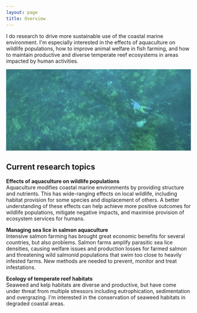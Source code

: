 ```yaml
---
layout: page
title: Overview
---
```


I do research to drive more sustainable use of the coastal marine environment. I'm especially interested in the effects of aquaculture on wildlife populations, how to improve animal welfare in fish farming, and how to maintain productive and diverse temperate reef ecosystems in areas impacted by human activities.  
  
![photographing dusky morwong](images/duskystalking.jpg "photo credit: Ian Johnston")  
  
## Current research topics
    
**Effects of aquaculture on wildlife populations**  
Aquaculture modifies coastal marine environments by providing structure and nutrients. This has wide-ranging effects on local wildlife, including habitat provision for some species and displacement of others. A better understanding of these effects can help achieve more positive outcomes for wildlife populations, mitigate negative impacts, and maximise provision of ecosystem services for humans.  
  
**Managing sea lice in salmon aquaculture**  
Intensive salmon farming has brought great economic benefits for several countries, but also problems. Salmon farms amplify parasitic sea lice densities, causing welfare issues and production losses for farmed salmon and threatening wild salmonid populations that swim too close to heavily infested farms. New methods are needed to prevent, monitor and treat infestations.  
  
**Ecology of temperate reef habitats**  
Seaweed and kelp habitats are diverse and productive, but have come under threat from multiple stressors including eutrophication, sedimentation and overgrazing. I'm interested in the conservation of seaweed habitats in degraded coastal areas.  
